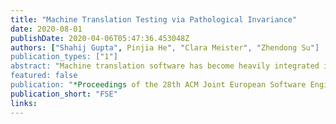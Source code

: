 ```yaml
---
title: "Machine Translation Testing via Pathological Invariance"
date: 2020-08-01
publishDate: 2020-04-06T05:47:36.453048Z
authors: ["Shahij Gupta", Pinjia He", "Clara Meister", "Zhendong Su"]
publication_types: ["1"]
abstract: "Machine translation software has become heavily integrated into our daily lives due to the recent improvement in the performance of deep neural networks. However, machine translation software has been shown to regularly return erroneous translations, which can lead to harmful consequences such as economic loss and political conflicts. Additionally, due to the complexity of the underlying neural models, testing machine translation systems presents new challenges. To address this problem, we introduce a novel methodology called PatInv.  The main intuition behind PatInv is that sentences with different meanings should not have the same translation. Under this general idea, we provide two realizations of PatInv that given an arbitrary sentence, generate syntactically similar but semantically different sentences by: (1) replacing one word in the sentence using a masked language model or (2) removing one word or phrase from the sentence based on its constituency structure. We then test whether the returned translations are the same for the original and modified sentences. We have applied PatInv to test Google Translate and Bing Microsoft Translator using 200 English sentences. Two language settings are considered: English to Hindi (En-Hi) and  English to Chinese (En-Zh). The results show that PatInv can accurately find 308 erroneous translations in Google Translate and 223 erroneous translations in Bing Microsoft Translator, most of which cannot be found by the state-of-the-art approaches."
featured: false
publication: "*Proceedings of the 28th ACM Joint European Software Engineering Conference and Symposium on the Foundations of Software Engineering*"
publication_short: "FSE"
links:
---
```


